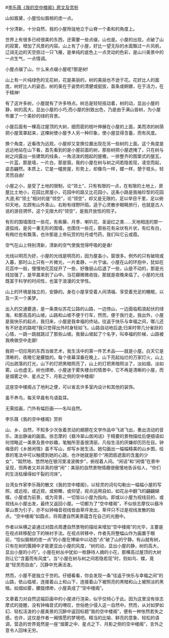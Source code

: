 #[李乐薇《我的空中楼阁》原文及赏析](https://www.vrrw.net/wx/8732.html)

山如眉黛，小屋恰似眉梢的痣一点。

十分清新，十分自然，我的小屋玲珑地立于山脊一个柔和的角度上。

世界上有很多已经很美的东西，还需要一些点缀，山也是。小屋的出现，点破了山的寂寞，增加了风景的内容。山上有了小屋，好比一望无际的水面飘过一片风帆，辽阔无边的天空掠过一只飞雁，是单纯的底色上一点灵动的色彩，是山川美景中的一点生气，一点情调。

小屋点缀了山，什么来点缀小屋呢?那是树!

山上有一片纯绿色的无花树，花是美丽的，树的美丽也不逊于花。花好比人的面庞，树好比人的姿态，树的美在于姿势的清健或挺拔，苗条或婀娜，在于活力，在于精神!



有了这许多树，小屋就有了许多特点。树总是轻轻摇动着，树的动，显出小屋的静，树的高大，显出小屋的小巧;而小屋的别致出色，乃是由于满山皆树，为小屋布置了一个美妙的绿的背景。

小屋后面有一棵高过屋顶的大树，细而密的枝叶伸展在小屋的上面，美而浓的树荫把小屋笼罩起来，这棵树使小屋予人另一种印象，使小屋显得含蓄，而有风度。

换个角度，近看改为远观，小屋却又变换位置出现在另一些树的上面。这个角度是远远地站在山下看，首先看到的是小屋前面的树，那些树把小屋遮掩了，只在树与树之间露出一些建筑的线条，一角活泼的翘起的屋檐，一排整齐的图案式的屋瓦，一片蓝，那是墙，一片白，那是窗。我的小屋在树与树之间若隐若现，凌空而起，姿态翩然。本质上，它是一幢房屋，形势上，却像鸟一样，蝶一样，憩于枝头，轻灵而自由!

小屋之小，是受了土地的限制，论“领土”，只有有限的一点，在有限的土地上，房屋比土地小，花园比房屋小，花园中的路又比花园小，这条小路是我袖珍型的花园大道;和“领土”相对的是“领空”，论“领空”，却又是无限的，足以举目千里，足以俯仰天地，左顾有山外青山，右盼有绿野阡陌。适于心灵散步眼睛旅行，也就是古人说的游目骋怀。这个无限大的“领空”，是我开放性的院子。

有形的围墙围住一些花，有紫藤、月季、喇叭花、圣诞红之类……天地相连的那一道弧线，是另一重无形的围墙，也围住一些花，那些花有朵状有片状，有红有白，有绚烂也有飘落，也许那是上帝玩赏的牡丹或芍药，我们叫它云或霞。

空气在山上特别清新，清新的空气使我觉得呼吸的是香!

光线以明亮为好，小屋的光线是明亮的，因为屋虽小，窗很多。例外的只有破晓或入暮，那时山上只有一片微光，一片柔静，一片宁谧。小屋在山的环抱中，犹如在花蕊中一般，慢慢地花蕊绽开了一些，好像层山后退了一些，山是不动的，那是光线加强了，是早晨来到了山中。当花瓣微微收拢，那就是夜晚来临了。小屋的光线既富于科学的时间性，也富于浪漫的文学性。

山上的环境是独立的，安静的。身在小屋享受着人间清福、享受着充足的睡眠，以及一天一个美梦。

出入的交通要道，是一条类似苏花公路的山路，一边傍山，一边面临稻浪起伏的绿海，和那高高的山坡。山路和山坡不便于行车，然而，便于我行走。我出外，小屋是我快乐的起点，我归来，小屋是我幸福的终站。往返于快乐与幸福之间，哪儿还有不好走的路呢?我只觉得出外时身轻如飞，山路自动地后退;归来时带几分雀跃的心情，一跳一跳就跳过了那些山坡。我替山坡起了个名字，叫幸福的阶梯，山路被我唤做空中走廊!

我把一切应用的东西当做艺术，我生活中的第一件艺术品——就是小屋。白天它是清晰的，夜晚它是朦胧的。每个夜幕深垂在晚上，山下亮起灿烂的万家灯火，山上闪出疏落的灯光，山下的灯把黑暗照亮了，山上的灯把黑暗照淡了，淡如烟，淡如雾。山也虚无，树也缥缈，小屋迷于雾失楼台的情景中，它不再是清晰的小屋，而是烟雾之中、星点之下、月影之侧的空中楼阁!

这座空中楼阁占了地利之便，可以省去许多室内设计和其他的装饰。

虽不养鸟，每天早晨有鸟语盈耳。

无需挂画，门外有幅巨画——名叫自然。

李乐薇《我的空中楼阁》赏析

山、乡、自然，不知多少次张着灵动的翅膀在文学作品中飞进飞出，奏出流动的音乐，泼出静谧的画面。徐志摩的《翡冷翠山居闲话》于精要的景物描绘后便细语如何领略这一美景及景中妙趣，笔触所至虽很清丽，凡俗生活的厌嫌却历历在目。钟梅音的《乡居闲情》虽不写山，却写乡居生活。她勾画出一幅幅精美的山乡图，绘景的笔法中可以触摸到她的心跳，也许她就是那个“用团扇遮面的含羞的少女”，“超然地、悠然地在银河里凌波微步”，俯视着人间。“闲话”和“闲情”在景中呈现，但两者又并非真的很“闲”：美丽的自然景物情趣很傲慢地告诉俗人，“你们的生活枯燥得如干裂的河床”。

台湾女作家李乐薇的散文《我的空中楼阁》，以轻灵的词句勾勒出一幅幅小屋的写照，或远视，或近观，或俯瞰，或仰望，视点运用自如，如花丛中翻飞的翩翩蝴蝶。小屋或为前景，或为背景，一切皆以小屋为指向。即或以小屋为视线目的，或视线从小屋出发，最终又返回小屋。一切都为了“空中楼阁”，不似徐志摩仅以翡冷翠山景为引子，亦不似钟梅音视线皆由草坪发出，草坪只不过是视线发散的始点。“空中楼阁”如圆点，将周遭自然美景蕴含在自己的光圈中。

作者以纵横之姿通过对圆点周遭自然景物的描绘来增加“空中楼阁”的光华，主要是在视点转移配合下的映衬手法。在视点转移中，作者先将整幅山作为画置于眼前，“恰似眉梢的痣一点”的小屋在博喻中以动态“点”破了山的宁静。有山就有树，只有在树的簇拥中才能更显出小屋的风度，“树的动，显出小屋的静，树的高大，显出小屋的小巧”。小屋在树丛中犹如一枚静待人摘的小花，那棵高过屋顶的大树则让它“含蓄而有风度”。当“小屋在树与树之间若隐若现”时，则如鸟、蝶，竟是“轻灵而自由”，沉静中充满活泼。

然而，小屋不是独立于世的。仔细看看，你会发现一条“往返于快乐与幸福之间”的山路，依山临坡，连接着山上和山下，连接着山下被照亮的黑暗和山上被照淡的黑暗。如烟如雾，朦胧缥缈，小屋真成了“空中楼阁”。

文章着力对自然这幅巨画中的小屋进行渲染，似乎仅倾心于此。因为这里没有徐志摩式的提醒，没有钟梅音式的喟叹，世俗绝少侵入这一自然中。然而，从对如梦如幻、轻松活泼的小屋美景的沉醉中返回标题“我的空中楼阁”，便有一种怅然若失之感。也许，这仅是作者一厢情愿的梦境吧。精当的比喻、鲜亮的意象、轻松的语调，营造的世界竟然是一座“烟雾之中、星点之下、月影之侧的空中楼阁”，言外之意令人回味无穷。


